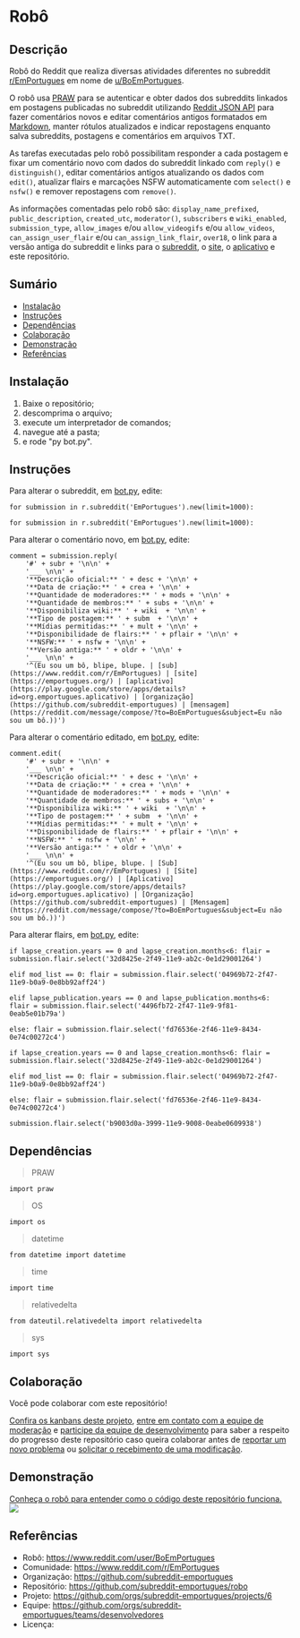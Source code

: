 # Robô

## Descrição
Robô do Reddit que realiza diversas atividades diferentes no subreddit [r/EmPortugues](https://www.reddit.com/r/EmPortugues/) em nome de [u/BoEmPortugues](https://www.reddit.com/user/BoEmPortugues/).

O robô usa [PRAW](https://praw.readthedocs.io/en/latest/#) para se autenticar e obter dados dos subreddits linkados em postagens publicadas no subreddit utilizando [Reddit JSON API](https://github.com/reddit-archive/reddit/wiki/json) para fazer comentários novos e editar comentários antigos formatados em [Markdown](https://www.reddit.com/wiki/markdown), manter rótulos atualizados e indicar repostagens enquanto salva subreddits, postagens e comentários em arquivos TXT.

As tarefas executadas pelo robô possibilitam responder a cada postagem e fixar um comentário novo com dados do subreddit linkado com `reply()` e `distinguish()`, editar comentários antigos atualizando os dados com `edit()`, atualizar flairs e marcações NSFW automaticamente com `select()` e `nsfw()` e remover repostagens com `remove()`.

As informações comentadas pelo robô são: `display_name_prefixed`, `public_description`, `created_utc`, `moderator()`, `subscribers` e `wiki_enabled`, `submission_type`, `allow_images` e/ou `allow_videogifs` e/ou `allow_videos`, `can_assign_user_flair` e/ou `can_assign_link_flair`, `over18`, o link para a versão antiga do subreddit e links para o [subreddit](https://www.reddit.com/r/EmPortugues/), o [site](https://emportugues.org/), o [aplicativo](https://play.google.com/store/apps/details?id=org.emportugues.aplicativo) e este repositório.

## Sumário
* [Instalação](#Instalação)
* [Instruções](#Instruções)
* [Dependências](#Dependências)
* [Colaboração](#Colaboração)
* [Demonstração](#Demonstração)
* [Referências](#Referências)

## Instalação
1. Baixe o repositório;
2. descomprima o arquivo;
3. execute um interpretador de comandos;
4. navegue até a pasta;
5. e rode "py bot.py".

## Instruções
Para alterar o subreddit, em [bot.py](https://github.com/subreddit-emportugues/robo/blob/master/bot.py), edite:
```
for submission in r.subreddit('EmPortugues').new(limit=1000):
```
```
for submission in r.subreddit('EmPortugues').new(limit=1000):
```

Para alterar o comentário novo, em [bot.py](https://github.com/subreddit-emportugues/robo/blob/master/bot.py), edite:
```
comment = submission.reply(
    '#' + subr + '\n\n' +
    '___ \n\n' +
    '**Descrição oficial:** ' + desc + '\n\n' +
    '**Data de criação:** ' + crea + '\n\n' +
    '**Quantidade de moderadores:** ' + mods + '\n\n' +
    '**Quantidade de membros:** ' + subs + '\n\n' +
    '**Disponibiliza wiki:** ' + wiki  + '\n\n' +
    '**Tipo de postagem:** ' + subm  + '\n\n' +          
    '**Mídias permitidas:** ' + mult + '\n\n' + 
    '**Disponibilidade de flairs:** ' + pflair + '\n\n' + 
    '**NSFW:** ' + nsfw + '\n\n' +             
    '**Versão antiga:** ' + oldr + '\n\n' +
    '___ \n\n' +
    '^(Eu sou um bô, blipe, blupe. | [sub](https://www.reddit.com/r/EmPortugues) | [site](https://emportugues.org/) | [aplicativo](https://play.google.com/store/apps/details?id=org.emportugues.aplicativo) | [organização](https://github.com/subreddit-emportugues) | [mensagem](https://reddit.com/message/compose/?to=BoEmPortugues&subject=Eu não sou um bô.))')
```

Para alterar o comentário editado, em [bot.py](https://github.com/subreddit-emportugues/robo/blob/master/bot.py), edite:
```
comment.edit(
    '#' + subr + '\n\n' +
    '___ \n\n' +
    '**Descrição oficial:** ' + desc + '\n\n' +
    '**Data de criação:** ' + crea + '\n\n' +
    '**Quantidade de moderadores:** ' + mods + '\n\n' +
    '**Quantidade de membros:** ' + subs + '\n\n' +
    '**Disponibiliza wiki:** ' + wiki  + '\n\n' +
    '**Tipo de postagem:** ' + subm  + '\n\n' +          
    '**Mídias permitidas:** ' + mult + '\n\n' + 
    '**Disponibilidade de flairs:** ' + pflair + '\n\n' + 
    '**NSFW:** ' + nsfw + '\n\n' +             
    '**Versão antiga:** ' + oldr + '\n\n' +
    '___ \n\n' +
    '^(Eu sou um bô, blipe, blupe. | [Sub](https://www.reddit.com/r/EmPortugues) | [Site](https://emportugues.org/) | [Aplicativo](https://play.google.com/store/apps/details?id=org.emportugues.aplicativo) | [Organização](https://github.com/subreddit-emportugues) | [Mensagem](https://reddit.com/message/compose/?to=BoEmPortugues&subject=Eu não sou um bô.))')
```

Para alterar flairs, em [bot.py](https://github.com/subreddit-emportugues/robo/blob/master/bot.py), edite:
```
if lapse_creation.years == 0 and lapse_creation.months<6: flair = submission.flair.select('32d8425e-2f49-11e9-ab2c-0e1d29001264')
```
```
elif mod_list == 0: flair = submission.flair.select('04969b72-2f47-11e9-b0a9-0e8bb92aff24')
```
```
elif lapse_publication.years == 0 and lapse_publication.months<6: flair = submission.flair.select('4496fb72-2f47-11e9-9f81-0eab5e01b79a')
```
```
else: flair = submission.flair.select('fd76536e-2f46-11e9-8434-0e74c00272c4')
```
```
if lapse_creation.years == 0 and lapse_creation.months<6: flair = submission.flair.select('32d8425e-2f49-11e9-ab2c-0e1d29001264')
```
```
elif mod_list == 0: flair = submission.flair.select('04969b72-2f47-11e9-b0a9-0e8bb92aff24')
```
```
else: flair = submission.flair.select('fd76536e-2f46-11e9-8434-0e74c00272c4')
```
```
submission.flair.select('b9003d0a-3999-11e9-9008-0eabe0609938')
```

## Dependências
> PRAW
```
import praw
```
> OS
```
import os
```
> datetime
```
from datetime import datetime
```
> time
```
import time
```
> relativedelta
```
from dateutil.relativedelta import relativedelta
```
> sys
```
import sys
```

## Colaboração

Você pode colaborar com este repositório!

[Confira os kanbans deste projeto](https://github.com/orgs/subreddit-emportugues/projects/6), [entre em contato com a equipe de moderação](https://reddit.com/message/compose?to=/r/EmPortugues) e [participe da equipe de desenvolvimento](https://github.com/orgs/subreddit-emportugues/teams/desenvolvedores) para saber a respeito do progresso deste repositório caso queira colaborar antes de [reportar um novo problema](https://github.com/subreddit-emportugues/robo/issues) ou [solicitar o recebimento de uma modificação](https://github.com/subreddit-emportugues/robo/pulls).

## Demonstração

[Conheça o robô para entender como o código deste repositório funciona.](https://www.reddit.com/user/BoEmPortugues/) ![](/robo.gif)

## Referências

* Robô: https://www.reddit.com/user/BoEmPortugues
* Comunidade: https://www.reddit.com/r/EmPortugues
* Organização: https://github.com/subreddit-emportugues
* Repositório: https://github.com/subreddit-emportugues/robo
* Projeto: https://github.com/orgs/subreddit-emportugues/projects/6
* Equipe: https://github.com/orgs/subreddit-emportugues/teams/desenvolvedores
* Licença:
